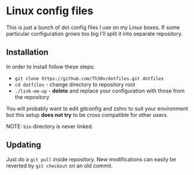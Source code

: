 # Linux config files

This is just a bunch of dot config files I use on my Linux boxes.
If some particular configuration grows too big I'll split it into
separate repository.

## Installation

In order to install follow these steps:

  * `git clone https://github.com/Th30n/dotfiles.git dotfiles`
  * `cd dotfiles` - change directory to repository root
  * `./link-em-up` - **delete** and replace your configuration
    with those from the repository

You will probably want to edit gitconfig and zshrc to suit your environment
but this setup **does not try** to be cross compatible for other users.

NOTE: `bin` directory is never linked.

## Updating

Just do a `git pull` inside repository. New modifications can easily
be reverted by `git checkout` on an old commit.
